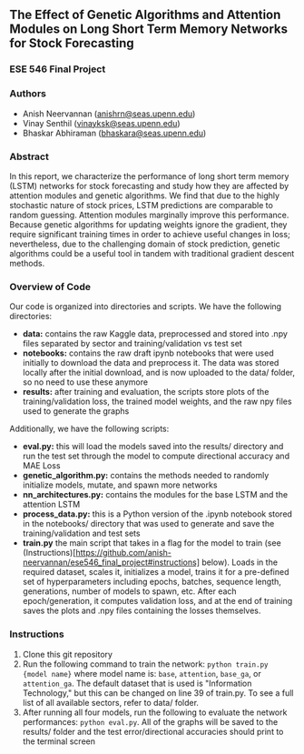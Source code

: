## The Effect of Genetic Algorithms and Attention Modules on Long Short Term Memory Networks for Stock Forecasting


### ESE 546 Final Project


### Authors
- Anish Neervannan (anishrn@seas.upenn.edu)
- Vinay Senthil (vinayksk@seas.upenn.edu)
- Bhaskar Abhiraman (bhaskara@seas.upenn.edu)


### Abstract
In this report, we characterize the performance of long short term memory (LSTM) networks for stock forecasting and study how they are affected by attention modules and genetic algorithms. We find that due to the highly stochastic nature of stock prices, LSTM predictions are comparable to random guessing. Attention modules marginally improve this performance. Because genetic algorithms for updating weights ignore the gradient, they require significant training times in order to achieve useful changes in loss; nevertheless, due to the challenging domain of stock prediction, genetic algorithms could be a useful tool in tandem with traditional gradient descent methods.  


### Overview of Code
Our code is organized into directories and scripts. We have the following directories:

- **data:** contains the raw Kaggle data, preprocessed and stored into .npy files separated by sector and training/validation vs test set
- **notebooks:** contains the raw draft ipynb notebooks that were used initially to download the data and preprocess it. The data was stored locally after the initial download, and is now uploaded to the data/ folder, so no need to use these anymore
- **results:** after training and evaluation, the scripts store plots of the training/validation loss, the trained model weights, and the raw npy files used to generate the graphs

Additionally, we have the following scripts:

- **eval.py:** this will load the models saved into the results/ directory and run the test set through the model to compute directional accuracy and MAE Loss
- **genetic_algorithm.py:** contains the methods needed to randomly initialize models, mutate, and spawn more networks
- **nn_architectures.py:** contains the modules for the base LSTM and the attention LSTM
- **process_data.py:** this is a Python version of the .ipynb notebook stored in the notebooks/ directory that was used to generate and save the training/validation and test sets
- **train.py** the main script that takes in a flag for the model to train (see (Instructions)[https://github.com/anish-neervannan/ese546_final_project#instructions] below). Loads in the required dataset, scales it, initializes a model, trains it for a pre-defined set of hyperparameters including epochs, batches, sequence length, generations, number of models to spawn, etc. After each epoch/generation, it computes validation loss, and at the end of training saves the plots and .npy files containing the losses themselves.


### Instructions
1. Clone this git repository
2. Run the following command to train the network: `python train.py {model name}` where model name is: `base`, `attention`, `base_ga`, or `attention_ga`. The default dataset that is used is "Information Technology," but this can be changed on line 39 of train.py. To see a full list of all available sectors, refer to data/ folder.
3. After running all four models, run the following to evaluate the network performances: `python eval.py`. All of the graphs will be saved to the results/ folder and the test error/directional accuracies should print to the terminal screen
